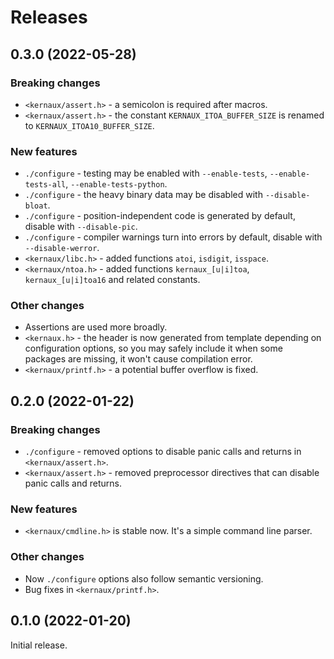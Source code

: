 Releases
========



0.3.0 (2022-05-28)
------------------

### Breaking changes

* `<kernaux/assert.h>` - a semicolon is required after macros.
* `<kernaux/assert.h>` - the constant `KERNAUX_ITOA_BUFFER_SIZE` is renamed to
  `KERNAUX_ITOA10_BUFFER_SIZE`.

### New features

* `./configure` - testing may be enabled with `--enable-tests`,
  `--enable-tests-all`, `--enable-tests-python`.
* `./configure` - the heavy binary data may be disabled with `--disable-bloat`.
* `./configure` - position-independent code is generated by default, disable
  with `--disable-pic`.
* `./configure` - compiler warnings turn into errors by default, disable with
  `--disable-werror`.
* `<kernaux/libc.h>` - added functions `atoi`, `isdigit`, `isspace`.
* `<kernaux/ntoa.h>` - added functions `kernaux_[u|i]toa`, `kernaux_[u|i]toa16`
  and related constants.

### Other changes

* Assertions are used more broadly.
* `<kernaux.h>` - the header is now generated from template depending on
  configuration options, so you may safely include it when some packages are
  missing, it won't cause compilation error.
* `<kernaux/printf.h>` - a potential buffer overflow is fixed.



0.2.0 (2022-01-22)
------------------

### Breaking changes

* `./configure` - removed options to disable panic calls and returns in
  `<kernaux/assert.h>`.
* `<kernaux/assert.h>` - removed preprocessor directives that can disable panic
  calls and returns.

### New features

* `<kernaux/cmdline.h>` is stable now. It's a simple command line parser.

### Other changes

* Now `./configure` options also follow semantic versioning.
* Bug fixes in `<kernaux/printf.h>`.



0.1.0 (2022-01-20)
------------------

Initial release.
